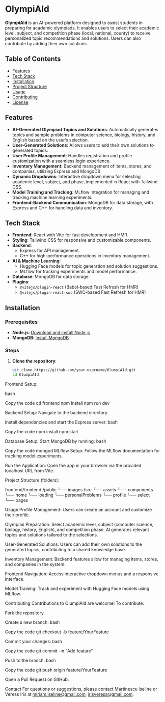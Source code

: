 # OlympiAId

**OlympiAId** is an AI-powered platform designed to assist students in preparing for academic olympiads. It enables users to select their academic level, subject, and competition phase (local, national, county) to receive personalized topic recommendations and solutions. Users can also contribute by adding their own solutions.

## Table of Contents
- [Features](#features)
- [Tech Stack](#tech-stack)
- [Installation](#installation)
- [Project Structure](#project-structure)
- [Usage](#usage)
- [Contributing](#contributing)
- [License](#license)

## Features
- **AI-Generated Olympiad Topics and Solutions**: Automatically generates topics and sample problems in computer science, biology, history, and English based on the user’s selection.
- **User-Generated Solutions**: Allows users to add their own solutions to generated topics.
- **User Profile Management**: Handles registration and profile customization with a seamless login experience.
- **Inventory Management**: Backend management of items, stores, and companies, utilizing Express and MongoDB.
- **Dynamic Dropdowns**: Interactive dropdown menu for selecting academic level, subject, and phase, implemented in React with Tailwind CSS.
- **Model Training and Tracking**: MLflow integration for managing and tracking machine learning experiments.
- **Frontend-Backend Communication**: MongoDB for data storage, with Express and C++ for handling data and inventory.

## Tech Stack
- **Frontend**: React with Vite for fast development and HMR.
- **Styling**: Tailwind CSS for responsive and customizable components.
- **Backend**:
  - Express for API management.
  - C++ for high-performance operations in inventory management.
- **AI & Machine Learning**:
  - Hugging Face models for topic generation and solution suggestions.
  - MLflow for tracking experiments and model performance.
- **Database**: MongoDB for data storage.
- **Plugins**:
  - `@vitejs/plugin-react` (Babel-based Fast Refresh for HMR)
  - `@vitejs/plugin-react-swc` (SWC-based Fast Refresh for HMR)

## Installation

### Prerequisites
- **Node.js**: [Download and install Node.js](https://nodejs.org/)
- **MongoDB**: [Install MongoDB](https://www.mongodb.com/)

### Steps

1. **Clone the repository**:
   ```bash
   git clone https://github.com/your-username/OlumpiAId.git
   cd OlumpiAId
Frontend Setup:

bash

Copy the code
cd frontend
npm install
npm run dev

Backend Setup:
Navigate to the backend directory.

Install dependencies and start the Express server:
bash

Copy the code
npm install
npm start

Database Setup: Start MongoDB by running:
bash

Copy the code
mongod
MLflow Setup: Follow the MLflow documentation for tracking model experiments.

Run the Application: Open the app in your browser via the provided localhost URL from Vite.

Project Structure (folders):

frontend/frontend
/public
  └── images
/src
  └── assets
    └── components
        └── home
        └── loading
        └── personalProblems
        └── profile
        └── select
    └── pages



Usage
Profile Management:
Users can create an account and customize their profile.

Olympiad Preparation:
Select academic level, subject (computer science, biology, history, English), and competition phase.
AI generates relevant topics and solutions tailored to the selections.

User-Generated Solutions:
Users can add their own solutions to the generated topics, contributing to a shared knowledge base.

Inventory Management:
Backend features allow for managing items, stores, and companies in the system.

Frontend Navigation:
Access interactive dropdown menus and a responsive interface.

Model Training:
Track and experiment with Hugging Face models using MLflow.

Contributing
Contributions to OlumpiAId are welcome! To contribute:

Fork the repository.

Create a new branch:
bash

Copy the code
git checkout -b feature/YourFeature

Commit your changes:
bash

Copy the code
git commit -m "Add feature"

Push to the branch:
bash

Copy the code
git push origin feature/YourFeature

Open a Pull Request on GitHub.

Contact
For questions or suggestions, please contact Martinescu Iseline or Veress Iris at miriam.iseline@gmail.com, irisveress@gmail.com.
